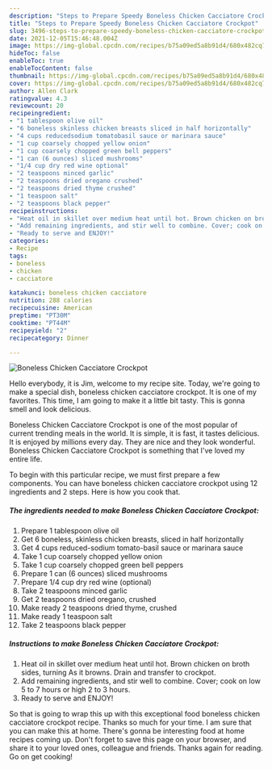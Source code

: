 ```yaml
---
description: "Steps to Prepare Speedy Boneless Chicken Cacciatore Crockpot"
title: "Steps to Prepare Speedy Boneless Chicken Cacciatore Crockpot"
slug: 3496-steps-to-prepare-speedy-boneless-chicken-cacciatore-crockpot
date: 2021-12-05T15:46:48.004Z
image: https://img-global.cpcdn.com/recipes/b75a09ed5a8b91d4/680x482cq70/boneless-chicken-cacciatore-crockpot-recipe-main-photo.jpg
hideToc: false
enableToc: true
enableTocContent: false
thumbnail: https://img-global.cpcdn.com/recipes/b75a09ed5a8b91d4/680x482cq70/boneless-chicken-cacciatore-crockpot-recipe-main-photo.jpg
cover: https://img-global.cpcdn.com/recipes/b75a09ed5a8b91d4/680x482cq70/boneless-chicken-cacciatore-crockpot-recipe-main-photo.jpg
author: Allen Clark
ratingvalue: 4.3
reviewcount: 20
recipeingredient:
- "1 tablespoon olive oil"
- "6 boneless skinless chicken breasts sliced in half horizontally"
- "4 cups reducedsodium tomatobasil sauce or marinara sauce"
- "1 cup coarsely chopped yellow onion"
- "1 cup coarsely chopped green bell peppers"
- "1 can (6 ounces) sliced mushrooms"
- "1/4 cup dry red wine optional"
- "2 teaspoons minced garlic"
- "2 teaspoons dried oregano crushed"
- "2 teaspoons dried thyme crushed"
- "1 teaspoon salt"
- "2 teaspoons black pepper"
recipeinstructions:
- "Heat oil in skillet over medium heat until hot. Brown chicken on broth sides, turning As it browns. Drain and transfer to crockpot."
- "Add remaining ingredients, and stir well to combine. Cover; cook on low 5 to 7 hours or high 2 to 3 hours."
- "Ready to serve and ENJOY!"
categories:
- Recipe
tags:
- boneless
- chicken
- cacciatore

katakunci: boneless chicken cacciatore 
nutrition: 288 calories
recipecuisine: American
preptime: "PT30M"
cooktime: "PT44M"
recipeyield: "2"
recipecategory: Dinner

---
```



![Boneless Chicken Cacciatore Crockpot](https://img-global.cpcdn.com/recipes/b75a09ed5a8b91d4/680x482cq70/boneless-chicken-cacciatore-crockpot-recipe-main-photo.jpg)

Hello everybody, it is Jim, welcome to my recipe site. Today, we're going to make a special dish, boneless chicken cacciatore crockpot. It is one of my favorites. This time, I am going to make it a little bit tasty. This is gonna smell and look delicious.

Boneless Chicken Cacciatore Crockpot is one of the most popular of current trending meals in the world. It is simple, it is fast, it tastes delicious. It is enjoyed by millions every day. They are nice and they look wonderful. Boneless Chicken Cacciatore Crockpot is something that I've loved my entire life.




To begin with this particular recipe, we must first prepare a few components. You can have boneless chicken cacciatore crockpot using 12 ingredients and 2 steps. Here is how you cook that.

<!--inarticleads1-->

##### The ingredients needed to make Boneless Chicken Cacciatore Crockpot:

1. Prepare 1 tablespoon olive oil
1. Get 6 boneless, skinless chicken breasts, sliced in half horizontally
1. Get 4 cups reduced-sodium tomato-basil sauce or marinara sauce
1. Take 1 cup coarsely chopped yellow onion
1. Take 1 cup coarsely chopped green bell peppers
1. Prepare 1 can (6 ounces) sliced mushrooms
1. Prepare 1/4 cup dry red wine (optional)
1. Take 2 teaspoons minced garlic
1. Get 2 teaspoons dried oregano, crushed
1. Make ready 2 teaspoons dried thyme, crushed
1. Make ready 1 teaspoon salt
1. Take 2 teaspoons black pepper




<!--inarticleads2-->

##### Instructions to make Boneless Chicken Cacciatore Crockpot:

1. Heat oil in skillet over medium heat until hot. Brown chicken on broth sides, turning As it browns. Drain and transfer to crockpot.
1. Add remaining ingredients, and stir well to combine. Cover; cook on low 5 to 7 hours or high 2 to 3 hours.
1. Ready to serve and ENJOY!



So that is going to wrap this up with this exceptional food boneless chicken cacciatore crockpot recipe. Thanks so much for your time. I am sure that you can make this at home. There's gonna be interesting food at home recipes coming up. Don't forget to save this page on your browser, and share it to your loved ones, colleague and friends. Thanks again for reading. Go on get cooking!
